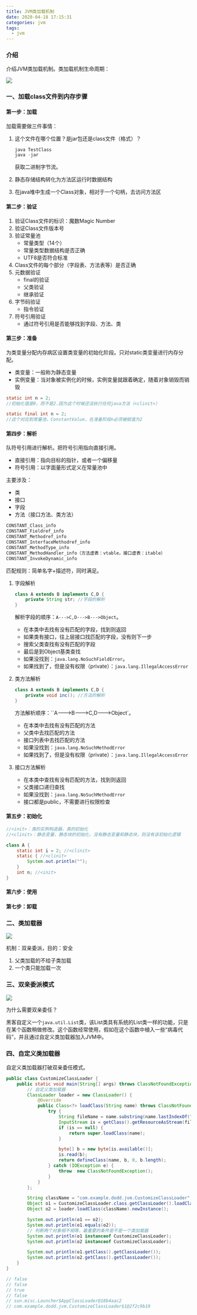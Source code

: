 ```yaml
---
title: JVM类加载机制
date: 2020-04-18 17:15:31
categories: jvm
tags:
  - jvm
---
```


### 介绍

介绍JVM类加载机制。类加载机制生命周期：

![](C:\duanguangguang.github.io\source\_posts\jvm\jvm-classload\31类加载机制.png)

<!-- more -->

### 一、加载class文件到内存步骤

#### 第一步：加载

加载需要做三件事情：

1. 这个文件在哪个位置？是jar包还是class文件（格式）？

   ~~~java
   java TestClass
   java -jar
   ~~~

   获取二进制字节流。

2. 静态存储结构转化为方法区运行时数据结构
3. 在java堆中生成一个Class对象，相对于一个句柄，去访问方法区

#### 第二步：验证

1. 验证Class文件的标识：魔数Magic Number
2. 验证Class文件版本号
3. 验证常量池
   - 常量类型（14个）
   - 常量类型数据结构是否正确
   - UTF8是否符合标准
4. Class文件的每个部分（字段表、方法表等）是否正确
5. 元数据验证
   - final的验证
   - 父类验证
   - 继承验证
6. 字节码验证
   - 指令验证
7. 符号引用验证
   - 通过符号引用是否能够找到字段、方法、类

#### 第三步：准备

为类变量分配内存病区设置类变量的初始化阶段。只对static类变量进行内存分配。

- 类变量：一般称为静态变量
- 实例变量：当对象被实例化的时候，实例变量就跟着确定，随着对象销毁而销毁

~~~java
static int n = 2;
//初始化值是0，而不是2.因为这个时候还没执行任何java方法（<clinit>）

static final int n = 2;
//这个对应到常量池，ConstantValue，在准备阶段n必须被赋值为2
~~~

#### 第四步：解析

队符号引用进行解析。把符号引用指向直接引用。

- 直接引用：指向目标的指针，或者一个偏移量
- 符号引用：以字面量形式定义在常量池中

主要涉及：

- 类
- 接口
- 字段
- 方法（接口方法、类方法）

~~~java
CONSTANT_Class_info
CONSTANT_Fieldref_info
CONSTANT_Methodref_info
CONSTANT_InterfaceMethodref_info
CONSTANT_MethodType_info
CONSTANT_MethodHandler_info（方法虚表：vtable，接口虚表：itable）
CONSTANT_InvokeDynamic_info
~~~

匹配规则：简单名字+描述符，同时满足。

1. 字段解析

   ~~~java
   class A extends B implements C,D {
       private String str; //字段的解析
   }
   ~~~

   解析字段的顺序：`A--->C,D--->B--->Object`。

   - 在本类中去找有没有匹配的字段，找到则返回
   - 如果类有接口，往上层接口找匹配的字段，没有则下一步
   - 搜索父类查找有没有匹配的字段
   - 最后是到Object基类查找
   - 如果没找到：`java.lang.NoSuchFieldError`。
   - 如果找到了，但是没有权限（private）：`java.lang.IllegalAccessError`

2. 类方法解析

   ~~~java
   class A extends B implements C,D {
       private void inc(); //方法的解析
   }
   ~~~

   方法解析顺序：``A--->B--->C,D--->Object`。

   - 在本类中去找有没有匹配的方法
   - 父类中去找匹配的方法
   - 接口列表中去找匹配的方法
   - 如果没找到：`java.lang.NoSuchMethodError`
   - 如果找到了，但是没有权限（private）：`java.lang.IllegalAccessError`

3. 接口方法解析

   - 在本类中查找有没有匹配的方法，找到则返回
   - 父类接口递归查找
   - 如果没找到：`java.lang.NoSuchMethodError`
   - 接口都是public，不需要进行权限检查

#### 第五步：初始化

~~~java
//<init>：类的实例构造器，类的初始化
//<clinit>：静态变量，静态块的初始化，没有静态变量和静态块，则没有该初始化逻辑

class A {
    static int i = 2; //<clinit>
    static { //<clinit>
        System.out.println("");
    }
    int n; //<init>
}
~~~

#### 第六步：使用



#### 第七步：卸载



### 二、类加载器

![](C:\duanguangguang.github.io\source\_posts\jvm\jvm-classload\33类加载机制.png)

机制：双亲委派，目的：安全

1. 父类加载的不给子类加载
2. 一个类只能加载一次

### 三、双亲委派模式

![](C:\duanguangguang.github.io\source\_posts\jvm\jvm-classload\34双亲委派模式.png)

为什么需要双亲委任？

黑客自定义一个`java.util.List`类，该List类具有系统的List类一样的功能，只是在某个函数稍做修改。这个函数经常使用，假如在这个函数中植入一些“病毒代码”，并且通过自定义类加载器加入JVM中。

### 四、自定义类加载器

自定义类加载器打破双亲委任模式。

~~~java
public class CustomizeClassLoader {
    public static void main(String[] args) throws ClassNotFoundException, IllegalAccessException, InstantiationException {
        // 自定义类加载器
        ClassLoader loader = new ClassLoader() {
            @Override
            public Class<?> loadClass(String name) throws ClassNotFoundException {
                try {
                    String fileName = name.substring(name.lastIndexOf(".") + 1) + ".class";
                    InputStream is = getClass().getResourceAsStream(fileName);
                    if (is == null) {
                        return super.loadClass(name);
                    }

                    byte[] b = new byte[is.available()];
                    is.read(b);
                    return defineClass(name, b, 0, b.length);
                } catch (IOException e) {
                    throw  new ClassNotFoundException();
                }
            }
        };

        String className = "com.example.dodd.jvm.CustomizeClassLoader";
        Object o1 = CustomizeClassLoader.class.getClassLoader().loadClass(className).newInstance();
        Object o2 = loader.loadClass(className).newInstance();

        System.out.println(o1 == o2);
        System.out.println(o1.equals(o2));
        // 判断两个对象相不相等，最重要的条件是不是一个类加载器
        System.out.println(o1 instanceof CustomizeClassLoader);
        System.out.println(o2 instanceof CustomizeClassLoader);

        System.out.println(o1.getClass().getClassLoader());
        System.out.println(o2.getClass().getClassLoader());
    }
}

// false
// false
// true
// false
// sun.misc.Launcher$AppClassLoader@18b4aac2
// com.example.dodd.jvm.CustomizeClassLoader$1@2f2c9b19

~~~





